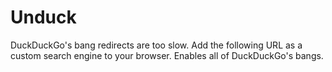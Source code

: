 # Unduck

DuckDuckGo's bang redirects are too slow. Add the following URL as a custom search engine to your browser. Enables all of DuckDuckGo's bangs.
